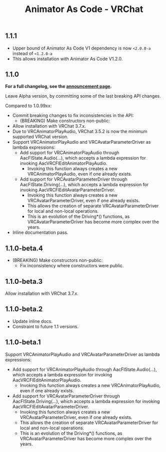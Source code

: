 ﻿---
title: Animator As Code - VRChat
---

## 1.1.1

- Upper bound of Animator As Code V1 dependency is now `<2.0.0-a` instead of `<1.2.0-a`
- This allows installation with Animator As Code V1.2.0.

## 1.1.0

**For a full changelog, see the [announcement page](/updates/2024/08/21/p0).**

Leave Alpha version, by committing some of the last breaking API changes.

Compared to 1.0.99xx:
- Commit breaking changes to fix inconsistencies in the API:
  - (BREAKING) Make constructors non-public:
- Allow installation with VRChat 3.7.x.
- Due to VRCAnimatorPlayAudio, VRChat 3.5.2 is now the minimum supported VRChat version.
- Support VRCAnimatorPlayAudio and VRCAvatarParameterDriver as lambda expressions:
  - Add support for VRCAnimatorPlayAudio through AacFlState.Audio(...), which accepts a lambda expression for invoking AacVRCFlEditAnimatorPlayAudio.
    - Invoking this function always creates a new VRCAnimatorPlayAudio, even if one already exists.
  - Add support for VRCAvatarParameterDriver through AacFlState.Driving(...), which accepts a lambda expression for invoking AacVRCFlEditAvatarParameterDriver.
    - Invoking this function always creates a new VRCAvatarParameterDriver, even if one already exists.
    - This allows the creation of separate VRCAvatarParameterDriver for local and non-local operations.
    - This is an evolution of the Driving*() functions, as VRCAvatarParameterDriver has become more complex over the years.
- Inline documentation pass.

## 1.1.0-beta.4

- (BREAKING) Make constructors non-public:
  - Fix inconsistency where constructors were public.

## 1.1.0-beta.3

Allow installation with VRChat 3.7.x.

## 1.1.0-beta.2

- Update inline docs.
- Constraint to future 1.1 versions.

## 1.1.0-beta.1

Support VRCAnimatorPlayAudio and VRCAvatarParameterDriver as lambda expressions:
- Add support for VRCAnimatorPlayAudio through AacFlState.Audio(...), which accepts a lambda expression for invoking AacVRCFlEditAnimatorPlayAudio.
  - Invoking this function always creates a new VRCAnimatorPlayAudio, even if one already exists.
- Add support for VRCAvatarParameterDriver through AacFlState.Driving(...), which accepts a lambda expression for invoking AacVRCFlEditAvatarParameterDriver.
  - Invoking this function always creates a new VRCAvatarParameterDriver, even if one already exists.
  - This allows the creation of separate VRCAvatarParameterDriver for local and non-local operations.
  - This is an evolution of the Driving*() functions, as VRCAvatarParameterDriver has become more complex over the years.
